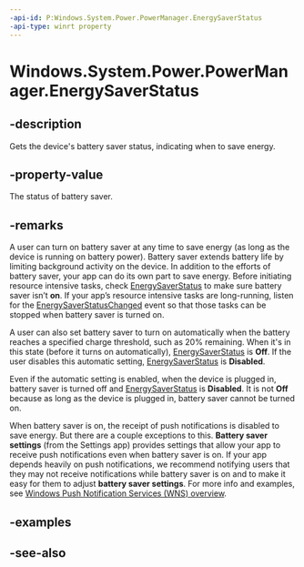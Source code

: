 ```yaml
---
-api-id: P:Windows.System.Power.PowerManager.EnergySaverStatus
-api-type: winrt property
---
```


<!-- Property syntax
public Windows.System.Power.EnergySaverStatus EnergySaverStatus { get; }
-->

# Windows.System.Power.PowerManager.EnergySaverStatus

## -description
Gets the device's battery saver status, indicating when to save energy.

## -property-value
The status of battery saver.

## -remarks
A user can turn on battery saver at any time to save energy (as long as the device is running on battery power). Battery saver extends battery life by limiting background activity on the device. In addition to the efforts of battery saver, your app can do its own part to save energy. Before initiating resource intensive tasks, check [EnergySaverStatus](powermanager_energysaverstatus.md) to make sure battery saver isn’t **on**. If your app’s resource intensive tasks are long-running, listen for the [EnergySaverStatusChanged](powermanager_energysaverstatuschanged.md) event so that those tasks can be stopped when battery saver is turned on.

A user can also set battery saver to turn on automatically when the battery reaches a specified charge threshold, such as 20% remaining. When it's in this state (before it turns on automatically), [EnergySaverStatus](powermanager_energysaverstatus.md) is **Off**. If the user disables this automatic setting, [EnergySaverStatus](powermanager_energysaverstatus.md) is **Disabled**.

Even if the automatic setting is enabled, when the device is plugged in, battery saver is turned off and [EnergySaverStatus](powermanager_energysaverstatus.md) is **Disabled**. It is not **Off** because as long as the device is plugged in, battery saver cannot be turned on.

When battery saver is on, the receipt of push notifications is disabled to save energy. But there are a couple exceptions to this. **Battery saver settings** (from the Settings app) provides settings that allow your app to receive push notifications even when battery saver is on. If your app depends heavily on push notifications, we recommend notifying users that they may not receive notifications while battery saver is on and to make it easy for them to adjust **battery saver settings**. For more info and examples, see [Windows Push Notification Services (WNS) overview](http://msdn.microsoft.com/library/2125b09f-db90-4515-9aa6-516c7e9acccd).

## -examples

## -see-also
